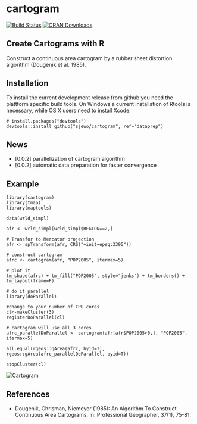 # cartogram
[![Build Status](https://travis-ci.org/sjewo/cartogram.svg?branch=master)](https://travis-ci.org/sjewo/cartogram)
[![CRAN Downloads](http://cranlogs.r-pkg.org/badges/cartogram)](https://cran.r-project.org/package=cartogram)

## Create Cartograms with R

Construct a continuous area cartogram by a rubber sheet distortion algorithm (Dougenik et al. 1985).

## Installation
To install the current development release from github you need the plattform specific build tools. On Windows a current installation of Rtools is necessary, while OS X users need to install Xcode. 
```
# install.packages("devtools")
devtools::install_github("sjewo/cartogram", ref="dataprep")
```

## News
* [0.0.2] parallelization of cartogram algorithm
* [0.0.2] automatic data preparation for faster convergence


## Example
```
library(cartogram)
library(tmap)
library(maptools)

data(wrld_simpl)

afr <- wrld_simpl[wrld_simpl$REGION==2,]

# Transfor to Mercator projection
afr <- spTransform(afr, CRS("+init=epsg:3395"))

# construct cartogram
afrc <- cartogram(afr, "POP2005", itermax=5)

# plot it
tm_shape(afrc) + tm_fill("POP2005", style="jenks") + tm_borders() + tm_layout(frame=F)

# do it parallel
library(doParallel)

#change to your number of CPU cores
cl<-makeCluster(3)
registerDoParallel(cl)

# cartogram will use all 3 cores
afrc_parallelDoParallel <- cartogram(afr[afr$POP2005>0,], "POP2005", itermax=5)

all.equal(rgeos::gArea(afrc, byid=T), rgeos::gArea(afrc_parallelDoParallel, byid=T))

stopCluster(cl)
```

![Cartogram](http://www.methoden.ruhr-uni-bochum.de/files/cartogram.jpg)

## References
* Dougenik, Chrisman, Niemeyer (1985): An Algorithm To Construct Continuous Area Cartograms. In: Professional Geographer, 37(1), 75-81.

